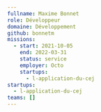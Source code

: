 ```yaml
---
fullname: Maxime Bonnet
role: Développeur
domaine: Développement
github: bonnetm
missions:
  - start: 2021-10-05
    end: 2022-03-31
    status: service
    employer: Octo
    startups:
      - l-application-du-cej
startups:
  - l-application-du-cej
teams: []
---
```

